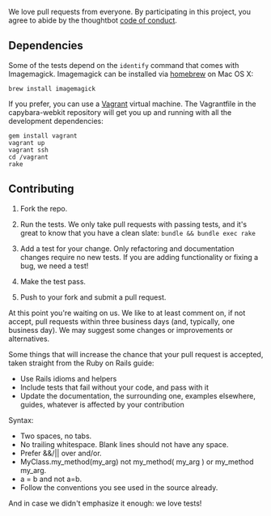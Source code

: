 We love pull requests from everyone. By participating in this project, you
agree to abide by the thoughtbot [code of conduct].

[code of conduct]: https://thoughtbot.com/open-source-code-of-conduct

## Dependencies

Some of the tests depend on the `identify` command that comes with Imagemagick.
Imagemagick can be installed via [homebrew](http://mxcl.github.com/homebrew/) on
Mac OS X:

    brew install imagemagick

If you prefer, you can use a [Vagrant](http://www.vagrantup.com/) virtual
machine. The Vagrantfile in the capybara-webkit repository will get you up and
running with all the development dependencies:

    gem install vagrant
    vagrant up
    vagrant ssh
    cd /vagrant
    rake

## Contributing

1. Fork the repo.

2. Run the tests. We only take pull requests with passing tests, and it's great
to know that you have a clean slate: `bundle && bundle exec rake`

3. Add a test for your change. Only refactoring and documentation changes
require no new tests. If you are adding functionality or fixing a bug, we need
a test!

4. Make the test pass.

5. Push to your fork and submit a pull request.


At this point you're waiting on us. We like to at least comment on, if not
accept, pull requests within three business days (and, typically, one business
day). We may suggest some changes or improvements or alternatives.

Some things that will increase the chance that your pull request is accepted,
taken straight from the Ruby on Rails guide:

* Use Rails idioms and helpers
* Include tests that fail without your code, and pass with it
* Update the documentation, the surrounding one, examples elsewhere, guides,
  whatever is affected by your contribution

Syntax:

* Two spaces, no tabs.
* No trailing whitespace. Blank lines should not have any space.
* Prefer &&/|| over and/or.
* MyClass.my_method(my_arg) not my_method( my_arg ) or my_method my_arg.
* a = b and not a=b.
* Follow the conventions you see used in the source already.

And in case we didn't emphasize it enough: we love tests!
